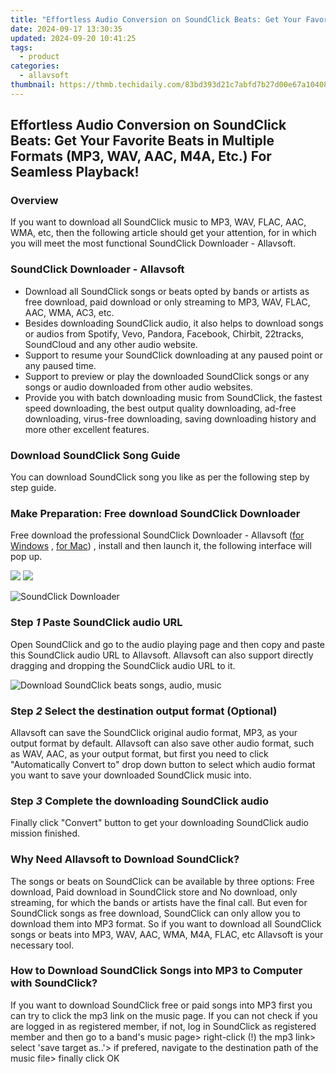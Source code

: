 ```yaml
---
title: "Effortless Audio Conversion on SoundClick Beats: Get Your Favorite Beats in Multiple Formats (MP3, WAV, AAC, M4A, Etc.) For Seamless Playback!"
date: 2024-09-17 13:30:35
updated: 2024-09-20 10:41:25
tags:
  - product
categories:
  - allavsoft
thumbnail: https://thmb.techidaily.com/83bd393d21c7abfd7b27d00e67a10408d1dab802639c40985f8dc584b2c42bbd.jpg
---
```


## Effortless Audio Conversion on SoundClick Beats: Get Your Favorite Beats in Multiple Formats (MP3, WAV, AAC, M4A, Etc.) For Seamless Playback!

### Overview

If you want to download all SoundClick music to MP3, WAV, FLAC, AAC, WMA, etc, then the following article should get your attention, for in which you will meet the most functional SoundClick Downloader - Allavsoft.

### SoundClick Downloader - Allavsoft

* Download all SoundClick songs or beats opted by bands or artists as free download, paid download or only streaming to MP3, WAV, FLAC, AAC, WMA, AC3, etc.
* Besides downloading SoundClick audio, it also helps to download songs or audios from Spotify, Vevo, Pandora, Facebook, Chirbit, 22tracks, SoundCloud and any other audio website.
* Support to resume your SoundClick downloading at any paused point or any paused time.
* Support to preview or play the downloaded SoundClick songs or any songs or audio downloaded from other audio websites.
* Provide you with batch downloading music from SoundClick, the fastest speed downloading, the best output quality downloading, ad-free downloading, virus-free downloading, saving downloading history and more other excellent features.

### Download SoundClick Song Guide

You can download SoundClick song you like as per the following step by step guide.

### Make Preparation: Free download SoundClick Downloader

Free download the professional SoundClick Downloader - Allavsoft ([for Windows](https://tools.techidaily.com/allavsoft/products/) , [for Mac](https://tools.techidaily.com/allavsoft/products/)) , install and then launch it, the following interface will pop up.

[![](https://www.allavsoft.com/how-to/../images/how-to/free-download-win.jpg)](https://tools.techidaily.com/allavsoft/products/) [![](https://www.allavsoft.com/how-to/../images/how-to/free-download-mac.jpg)](https://tools.techidaily.com/allavsoft/products/)

![SoundClick Downloader](https://www.allavsoft.com/how-to/../images/allavsoft/screen-shot-600.jpg)

### Step _1_ Paste SoundClick audio URL

Open SoundClick and go to the audio playing page and then copy and paste this SoundClick audio URL to Allavsoft. Allavsoft can also support directly dragging and dropping the SoundClick audio URL to it.

![Download SoundClick beats songs, audio, music](https://www.allavsoft.com/how-to/../images/how-to/spotify-to-mp3/download-and-convert-spotify-to-mp3.jpg)

### Step _2_ Select the destination output format (Optional)

Allavsoft can save the SoundClick original audio format, MP3, as your output format by default. Allavsoft can also save other audio format, such as WAV, AAC, as your output format, but first you need to click "Automatically Convert to" drop down button to select which audio format you want to save your downloaded SoundClick music into.

### Step _3_ Complete the downloading SoundClick audio

Finally click "Convert" button to get your downloading SoundClick audio mission finished.

### Why Need Allavsoft to Download SoundClick?

The songs or beats on SoundClick can be available by three options: Free download, Paid download in SoundClick store and No download, only streaming, for which the bands or artists have the final call. But even for SoundClick songs as free download, SoundClick can only allow you to download them into MP3 format. So if you want to download all SoundClick songs or beats into MP3, WAV, AAC, WMA, M4A, FLAC, etc Allavsoft is your necessary tool.

### How to Download SoundClick Songs into MP3 to Computer with SoundClick?

If you want to download SoundClick free or paid songs into MP3 first you can try to click the mp3 link on the music page. If you can not check if you are logged in as registered member, if not, log in SoundClick as registered member and then go to a band's music page> right-click (!) the mp3 link> select 'save target as..'> if prefered, navigate to the destination path of the music file> finally click OK

<ins class="adsbygoogle"
     style="display:block"
     data-ad-format="autorelaxed"
     data-ad-client="ca-pub-7571918770474297"
     data-ad-slot="1223367746"></ins>



<ins class="adsbygoogle"
     style="display:block"
     data-ad-client="ca-pub-7571918770474297"
     data-ad-slot="8358498916"
     data-ad-format="auto"
     data-full-width-responsive="true"></ins>
